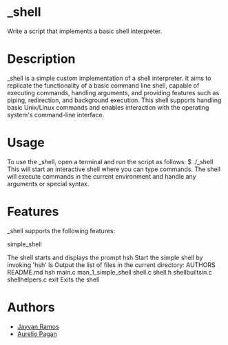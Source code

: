 # _shell
Write a script that implements a basic shell interpreter.

# Description
\_shell is a simple custom implementation of a shell interpreter. It aims to replicate the functionality of a basic command
line shell, capable of executing commands, handling arguments, and providing features such as piping, redirection, and
background execution. This shell supports handling basic Unix/Linux commands and enables interaction with the operating
system's command-line interface.

# Usage
To use the \_shell, open a terminal and run the script as follows: $ ./_shell
This will start an interactive shell where you can type commands. The shell will execute commands in the current
environment and handle any arguments or special syntax.

# Features
\_shell supports the following features:

simple_shell

The shell starts and displays the prompt
hsh
Start the simple shell by invoking 'hsh'
ls
Output the list of files in the current directory:
AUTHORS          README.md        hsh
main.c           man_1_simple_shell shell.c
shell.h          shellbuiltsin.c  shellhelpers.c
exit
Exits the shell

# Authors
- [Jayvan Ramos](https://github.com/Jayvan23)
- [Aurelio Pagan](https://github.com/aureliopagan)
